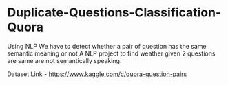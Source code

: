 # Duplicate-Questions-Classification-Quora
Using NLP We have to detect whether a pair of question has the same semantic meaning or not 
A NLP project to find weather given 2 questions are same are not semantically speaking.

Dataset Link - https://www.kaggle.com/c/quora-question-pairs
